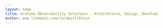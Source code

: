 ```yaml
---
layout: home
title: Grafana Observability Solutions - Architecture, Design, Development
author: www.linkedin.com/in/dmitriklein
---
```


